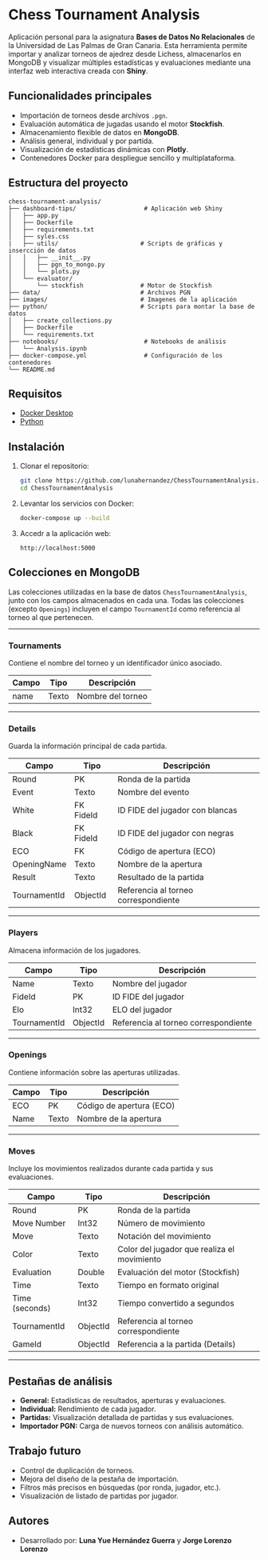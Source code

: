 # Chess Tournament Analysis

Aplicación personal para la asignatura **Bases de Datos No Relacionales** de la Universidad de Las Palmas de Gran Canaria. Esta herramienta permite importar y analizar torneos de ajedrez desde Lichess, almacenarlos en MongoDB y visualizar múltiples estadísticas y evaluaciones mediante una interfaz web interactiva creada con **Shiny**.

## Funcionalidades principales

- Importación de torneos desde archivos `.pgn`.
- Evaluación automática de jugadas usando el motor **Stockfish**.
- Almacenamiento flexible de datos en **MongoDB**.
- Análisis general, individual y por partida.
- Visualización de estadísticas dinámicas con **Plotly**.
- Contenedores Docker para despliegue sencillo y multiplataforma.

## Estructura del proyecto

```
chess-tournament-analysis/
├── dashboard-tips/                   # Aplicación web Shiny
│   ├── app.py
│   ├── Dockerfile
│   ├── requirements.txt
│   ├── syles.css
|   ├── utils/                       # Scripts de gráficas y insercción de datos
│   │   ├── __init__.py
│   │   ├── pgn_to_mongo.py
│   │   └── plots.py
│   └── evaluator/
│       └── stockfish                # Motor de Stockfish
├── data/                            # Archivos PGN
├── images/                          # Imagenes de la aplicación
├── python/                          # Scripts para montar la base de datos
│   ├── create_collections.py
│   ├── Dockerfile
│   └── requirements.txt
├── notebooks/                        # Notebooks de análisis
│   └── Analysis.ipynb
├── docker-compose.yml                # Configuración de los contenedores
└── README.md
```

## Requisitos

- [Docker Desktop](https://www.docker.com/products/docker-desktop/)
- [Python](https://www.python.org/)

## Instalación

1. Clonar el repositorio:

   ```bash
   git clone https://github.com/lunahernandez/ChessTournamentAnalysis.git
   cd ChessTournamentAnalysis
   ```

2. Levantar los servicios con Docker:

   ```bash
   docker-compose up --build
   ```

3. Accedr a la aplicación web:

   ```
   http://localhost:5000
   ```

## Colecciones en MongoDB

Las colecciones utilizadas en la base de datos `ChessTournamentAnalysis`, junto con los campos almacenados en cada una. Todas las colecciones (excepto `Openings`) incluyen el campo `TournamentId` como referencia al torneo al que pertenecen.

---

### Tournaments
Contiene el nombre del torneo y un identificador único asociado.

| Campo        | Tipo   | Descripción                      |
|--------------|--------|----------------------------------|
| name         | Texto  | Nombre del torneo               |

---

### Details
Guarda la información principal de cada partida.

| Campo   | Tipo        | Descripción                               |
|---------|-------------|-------------------------------------------|
| Round   | PK          | Ronda de la partida                       |
| Event   | Texto       | Nombre del evento                         |
| White   | FK FideId   | ID FIDE del jugador con blancas           |
| Black   | FK FideId   | ID FIDE del jugador con negras            |
| ECO     | FK          | Código de apertura (ECO)                  |
| OpeningName | Texto       | Nombre de la apertura                   |
| Result  | Texto       | Resultado de la partida                   |
| TournamentId | ObjectId | Referencia al torneo correspondiente   |

---

### Players
Almacena información de los jugadores.

| Campo   | Tipo   | Descripción                |
|---------|--------|----------------------------|
| Name    | Texto  | Nombre del jugador         |
| FideId  | PK     | ID FIDE del jugador        |
| Elo     | Int32  | ELO del jugador            |
| TournamentId | ObjectId | Referencia al torneo correspondiente |

---

### Openings
Contiene información sobre las aperturas utilizadas.

| Campo   | Tipo   | Descripción                          |
|---------|--------|--------------------------------------|
| ECO     | PK     | Código de apertura (ECO)             |
| Name    | Texto  | Nombre de la apertura                |

---

### Moves
Incluye los movimientos realizados durante cada partida y sus evaluaciones.

| Campo          | Tipo     | Descripción                                     |
|----------------|----------|-------------------------------------------------|
| Round          | PK       | Ronda de la partida                             |
| Move Number    | Int32    | Número de movimiento                            |
| Move           | Texto    | Notación del movimiento                         |
| Color          | Texto    | Color del jugador que realiza el movimiento     |
| Evaluation     | Double   | Evaluación del motor (Stockfish)                |
| Time           | Texto    | Tiempo en formato original                      |
| Time (seconds) | Int32    | Tiempo convertido a segundos                     |
| TournamentId   | ObjectId | Referencia al torneo correspondiente            |
| GameId        | ObjectId | Referencia a la partida (Details)         |


---

## Pestañas de análisis

- **General:** Estadísticas de resultados, aperturas y evaluaciones.
- **Individual:** Rendimiento de cada jugador.
- **Partidas:** Visualización detallada de partidas y sus evaluaciones.
- **Importador PGN:** Carga de nuevos torneos con análisis automático.

## Trabajo futuro

- Control de duplicación de torneos.
- Mejora del diseño de la pestaña de importación.
- Filtros más precisos en búsquedas (por ronda, jugador, etc.).
- Visualización de listado de partidas por jugador.

## Autores

- Desarrollado por: **Luna Yue Hernández Guerra** y **Jorge Lorenzo Lorenzo**
